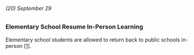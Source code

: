 ###### (20) September 29

### Elementary School Resume In-Person Learning

Elementary school students are allowed to return back to public schools in-person [[1]](https://www.investopedia.com/historical-timeline-of-covid-19-in-new-york-city-5071986).
